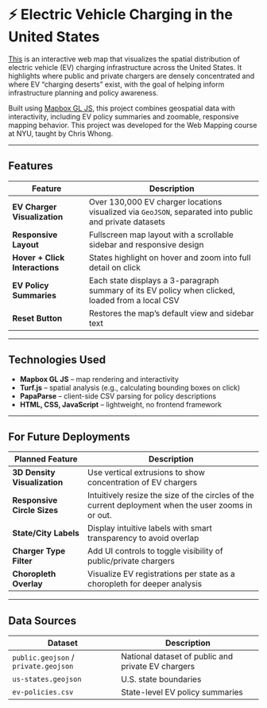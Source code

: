 # ⚡ Electric Vehicle Charging in the United States

[This](https://rtalabong.github.io/ev-usa/) is an interactive web map that visualizes the spatial distribution of electric vehicle (EV) charging infrastructure across the United States. It highlights where public and private chargers are densely concentrated and where EV “charging deserts” exist, with the goal of helping inform infrastructure planning and policy awareness.

Built using [Mapbox GL JS](https://docs.mapbox.com/mapbox-gl-js/), this project combines geospatial data with interactivity, including EV policy summaries and zoomable, responsive mapping behavior. This project was developed for the Web Mapping course at NYU, taught by Chris Whong.

---

## Features

| Feature | Description |
|--------|-------------|
| **EV Charger Visualization** | Over 130,000 EV charger locations visualized via `GeoJSON`, separated into public and private datasets |
| **Responsive Layout** | Fullscreen map layout with a scrollable sidebar and responsive design |
| **Hover + Click Interactions** | States highlight on hover and zoom into full detail on click |
| **EV Policy Summaries** | Each state displays a 3-paragraph summary of its EV policy when clicked, loaded from a local CSV |
| **Reset Button** | Restores the map’s default view and sidebar text |

---

## Technologies Used

- **Mapbox GL JS** – map rendering and interactivity
- **Turf.js** – spatial analysis (e.g., calculating bounding boxes on click)
- **PapaParse** – client-side CSV parsing for policy descriptions
- **HTML, CSS, JavaScript** – lightweight, no frontend framework

---

## For Future Deployments

| Planned Feature | Description |
|----------------|-------------|
| **3D Density Visualization** | Use vertical extrusions to show concentration of EV chargers |
| **Responsive Circle Sizes** | Intuitively resize the size of the circles of the current deployment when the user zooms in or out. |
| **State/City Labels** | Display intuitive labels with smart transparency to avoid overlap |
| **Charger Type Filter** | Add UI controls to toggle visibility of public/private chargers |
| **Choropleth Overlay** | Visualize EV registrations per state as a choropleth for deeper analysis |

---

## Data Sources

| Dataset | Description |
|---------|-------------|
| `public.geojson` / `private.geojson` | National dataset of public and private EV chargers | [U.S. Department of Energy – Alternative Fuels Data Center](https://afdc.energy.gov/) |
| `us-states.geojson` | U.S. state boundaries | U.S. Census / GeoJSON repositories |
| `ev-policies.csv` | State-level EV policy summaries | Manually compiled based on publicly available state-level documentation |
